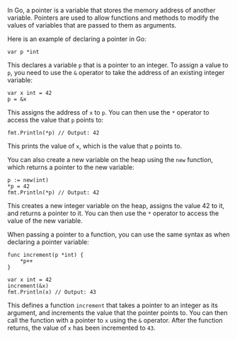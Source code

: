 In Go, a pointer is a variable that stores the memory address of another variable. Pointers are used to allow functions and methods to modify the values of variables that are passed to them as arguments.

Here is an example of declaring a pointer in Go:

```
var p *int
```

This declares a variable `p` that is a pointer to an integer. To assign a value to `p`, you need to use the `&` operator to take the address of an existing integer variable:

```
var x int = 42
p = &x
```

This assigns the address of `x` to `p`. You can then use the `*` operator to access the value that `p` points to:

```
fmt.Println(*p) // Output: 42
```

This prints the value of `x`, which is the value that `p` points to.

You can also create a new variable on the heap using the `new` function, which returns a pointer to the new variable:

```
p := new(int)
*p = 42
fmt.Println(*p) // Output: 42
```

This creates a new integer variable on the heap, assigns the value 42 to it, and returns a pointer to it. You can then use the `*` operator to access the value of the new variable.

When passing a pointer to a function, you can use the same syntax as when declaring a pointer variable:

```
func increment(p *int) {
    *p++
}

var x int = 42
increment(&x)
fmt.Println(x) // Output: 43
```

This defines a function `increment` that takes a pointer to an integer as its argument, and increments the value that the pointer points to. You can then call the function with a pointer to `x` using the `&` operator. After the function returns, the value of `x` has been incremented to `43`.